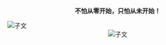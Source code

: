 <!-- # 笔记本 -->

<!-- ::: t -->

**<p style="text-align:center">不怕从零开始，只怕从未开始！</p>**

<img src="//file.ufojs.com/home02.jpeg" alt="子文" title="子文" class="zoom-custom-imgs">
<br/>
<div style="text-align:center">
<img src="//file.ufojs.com/wechat.png" alt="子文" title="子文" class="zoom-custom-imgs">
</div>

<!-- ::: -->
